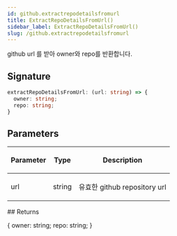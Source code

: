 ```yaml
---
id: github.extractrepodetailsfromurl
title: ExtractRepoDetailsFromUrl()
sidebar_label: ExtractRepoDetailsFromUrl()
slug: /github.extractrepodetailsfromurl
---
```






github url 를 받아 owner와 repo를 반환합니다.

## Signature

```typescript
extractRepoDetailsFromUrl: (url: string) => {
  owner: string;
  repo: string;
}
```

## Parameters

<table><thead><tr><th>

Parameter


</th><th>

Type


</th><th>

Description


</th></tr></thead>
<tbody><tr><td>

url


</td><td>

string


</td><td>

유효한 github repository url


</td></tr>
</tbody></table>
## Returns

\{ owner: string; repo: string; \}

